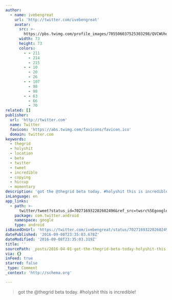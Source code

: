 ```yaml
---
author:
  - name: ivebengreat
    url: 'http://twitter.com/ivebengreat'
    avatar:
      src: >-
        https://pbs.twimg.com/profile_images/705506037525303298/QVCWUhoO_bigger.jpg
      width: 73
      height: 73
      colors:
        - - 211
          - 214
          - 215
        - - 10
          - 20
          - 26
        - - 107
          - 98
          - 98
        - - 63
          - 66
          - 70
related: []
publisher:
  url: 'http://twitter.com'
  name: Twitter
  favicon: 'https://abs.twimg.com/favicons/favicon.ico'
  domain: twitter.com
keywords:
  - thegrid
  - holyshit
  - location
  - beta
  - twitter
  - tweet
  - incredible
  - copying
  - hiccup
  - momentary
description: 'got the @thegrid beta today. #holyshit this is incredible!'
inLanguage: en
app_links:
  - path: >-
      twitter/tweet?status_id=702716932202602496&ref_src=twsrc%5Egoogle%7Ctwcamp%5Eandroidseo%7Ctwgr%5Estatus%7Ctwterm%5E702716932202602496
    package: com.twitter.android
    namespace: google
    type: android
isBasedOnUrl: 'https://twitter.com/ivebengreat/status/702716932202602496'
datePublished: '2016-09-08T23:35:03.678Z'
dateModified: '2016-09-08T23:35:03.319Z'
title: ''
sourcePath: _posts/2016-04-01-got-the-thegrid-beta-today-holyshit-this-is-incredible.md
via: {}
inFeed: true
starred: false
_type: Comment
_context: 'http://schema.org'

---
```

> got the @thegrid beta today. \#holyshit this is incredible!